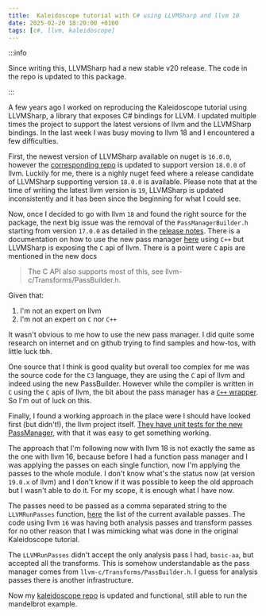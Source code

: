 ```yaml
---
title:  Kaleidoscope tutorial with C# using LLVMSharp and llvm 18
date: 2025-02-20 18:20:00 +0100
tags: [c#, llvm, kaleidoscope]
---
```



:::info

Since writing this, LLVMSharp had a new stable v20 release. The code in the repo is updated to this package.

:::


A few years ago I worked on reproducing the Kaleidoscope tutorial using LLVMSharp, a library that exposes C# bindings for LLVM. I updated multiple times the project to support the latest versions of llvm and the LLVMSharp bindings. In the last week I was busy moving to llvm 18 and I encountered a few difficulties.

First, the newest version of LLVMSharp available on nuget is `16.0.0`, however the [corresponding repo](https://github.com/dotnet/LLVMSharp) is updated to support version `18.0.0` of llvm. Luckily for me, there is a nighly nuget feed where a release candidate of LLVMSharp supporting version `18.0.0` is available. Please note that at the time of writing the latest llvm version is `19`, LLVMSharp is updated inconsistently and it has been since the beginning for what I could see. 

<!-- truncate -->

Now, once I decided to go with llvm `18` and found the right source for the package, the next big issue was the removal of the `PassManagerBuilder.h` starting from version `17.0.0` as detailed in the [release notes](https://releases.llvm.org/17.0.1/docs/ReleaseNotes.html#changes-to-llvm-infrastructure). There is a documentation on how to use the new pass manager [here](https://llvm.org/docs/NewPassManager.html) using `C++` but LLVMSharp is exposing the `C` api of llvm. There is a point were `C` apis are mentioned in the new docs

> The C API also supports most of this, see llvm-c/Transforms/PassBuilder.h.

Given that:
1. I'm not an expert on llvm
2. I'm not an expert on `C` nor `C++`

It wasn't obvious to me how to use the new pass manager. I did quite some research on internet and on github trying to find samples and how-tos, with little luck tbh. 

One source that I think is good quality but overall too complex for me was the source code for the `C3` language, they are using the `C` api of llvm and indeed using the new PassBuilder. However while the compiler is written in `C` using the `C` apis of llvm, the bit about the pass manager has a [`C++` wrapper](https://github.com/c3lang/c3c/blob/79db06ecd142065d62766500735dd85deed0fbf3/wrapper/src/wrapper.cpp). So I'm out of luck on this.

Finally, I found a working approach in the place were I should have looked first (but didn't!), the llvm project itself. [They have unit tests for the new PassManager](https://github.com/llvm/llvm-project/blob/3b5b5c1ec4a3095ab096dd780e84d7ab81f3d7ff/llvm/unittests/Passes/PassBuilderBindings/PassBuilderBindingsTest.cpp), with that it was easy to get something working.

The approach that I'm following now with llvm 18 is not exactly the same as the one with llvm 16, because before I had a function pass manager and I was applying the passes on each single function, now I'm applying the passes to the whole module. I don't know what's the status now (at version `19.0.x` of llvm) and I don't know if it was possible to keep the old approach but I wasn't able to do it. For my scope, it is enough what I have now.

The passes need to be passed as a comma separated string to the `LLVMRunPasses` function, [here](https://llvm.org/docs/Passes.html) the list of the current available passes. The code using llvm `16` was having both analysis passes and transform passes for no other reason that I was mimicking what was done in the original Kaleidoscope tutorial.

The `LLVMRunPasses` didn't accept the only analysis pass I had, `basic-aa`, but accepted all the transforms. This is somehow understandable as the pass manager comes from `llvm-c/Transforms/PassBuilder.h`. I guess for analysis passes there is another infrastructure.

Now my [kaleidoscope repo](https://github.com/davidelettieri/kaleidoscope/) is updated and functional, still able to run the mandelbrot example.